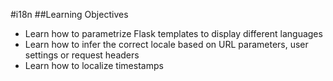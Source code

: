 #i18n
##Learning Objectives
- Learn how to parametrize Flask templates to display different languages
- Learn how to infer the correct locale based on URL parameters, user settings or request headers
- Learn how to localize timestamps
